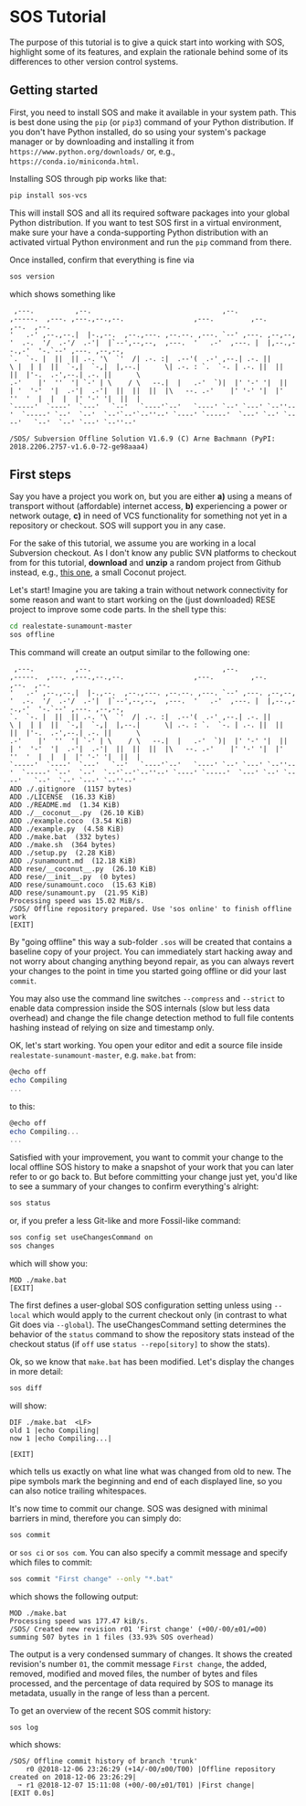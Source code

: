 # SOS Tutorial #

The purpose of this tutorial is to give a quick start into working with SOS, highlight some of its features, and explain the rationale behind some of its differences to other version control systems.


## Getting started ##
First, you need to install SOS and make it available in your system path. This is best done using the `pip` (or `pip3`) command of your Python distribution. If you don't have Python installed, do so using your system's package manager or by downloading and installing it from `https://www.python.org/downloads/` or, e.g., `https://conda.io/miniconda.html`.

Installing SOS through pip works like that:

```bash
pip install sos-vcs
```

This will install SOS and all its required software packages into your global Python distribution. If you want to test SOS first in a virtual environment, make sure your have a conda-supporting Python distribution with an activated virtual Python environment and run the `pip` command from there.

Once installed, confirm that everything is fine via

```bash
sos version
```

which shows something like

```
 ,---.          ,--.                                ,--.                 ,-----.  ,---. ,---.,--.,--.                 ,---.         ,--.          ,--.  ,--.
'   .-' ,--.,--.|  |-.,--.  ,--.,---. ,--.--. ,---. `--' ,---. ,--,--,  '  .-.  '/  .-'/  .-'|  |`--',--,--,  ,---.  '   .-'  ,---. |  |,--.,--.,-'  '-.`--' ,---. ,--,--,
`.  `-. |  ||  || .-. '\  `'  /| .-. :|  .--'(  .-' ,--.| .-. ||      \ |  | |  ||  `-,|  `-,|  |,--.|      \| .-. : `.  `-. | .-. ||  ||  ||  |'-.  .-',--.| .-. ||      \
.-'    |'  ''  '| `-' | \    / \   --.|  |   .-'  `)|  |' '-' '|  ||  | '  '-'  '|  .-'|  .-'|  ||  ||  ||  |\   --. .-'    |' '-' '|  |'  ''  '  |  |  |  |' '-' '|  ||  |
`-----'  `----'  `---'   `--'   `----'`--'   `----' `--' `---' `--''--'  `-----' `--'  `--'  `--'`--'`--''--' `----' `-----'  `---' `--' `----'   `--'  `--' `---' `--''--'

/SOS/ Subversion Offline Solution V1.6.9 (C) Arne Bachmann (PyPI: 2018.2206.2757-v1.6.0-72-ge98aaa4)
```


## First steps ##
Say you have a project you work on, but you are either **a)** using a means of transport without (affordable) internet access, **b)** experiencing a power or network outage, **c)** in need of VCS functionality for something not yet in a repository or checkout.
SOS will support you in any case.

For the sake of this tutorial, we assume you are working in a local Subversion checkout.
As I don't know any public SVN platforms to checkout from for this tutorial, **download** and **unzip** a random project from Github instead, e.g., [this one](https://github.com/ArneBachmann/realestate-sunamount/archive/master.zip), a small Coconut project.

Let's start! Imagine you are taking a train without network connectivity for some reason and want to start working on the (just downloaded) RESE project to improve some code parts. In the shell type this:

```bash
cd realestate-sunamount-master
sos offline
```

This command will create an output similar to the following one:

```
 ,---.          ,--.                                ,--.                 ,-----.  ,---. ,---.,--.,--.                 ,---.         ,--.          ,--.  ,--.
'   .-' ,--.,--.|  |-.,--.  ,--.,---. ,--.--. ,---. `--' ,---. ,--,--,  '  .-.  '/  .-'/  .-'|  |`--',--,--,  ,---.  '   .-'  ,---. |  |,--.,--.,-'  '-.`--' ,---. ,--,--,
`.  `-. |  ||  || .-. '\  `'  /| .-. :|  .--'(  .-' ,--.| .-. ||      \ |  | |  ||  `-,|  `-,|  |,--.|      \| .-. : `.  `-. | .-. ||  ||  ||  |'-.  .-',--.| .-. ||      \
.-'    |'  ''  '| `-' | \    / \   --.|  |   .-'  `)|  |' '-' '|  ||  | '  '-'  '|  .-'|  .-'|  ||  ||  ||  |\   --. .-'    |' '-' '|  |'  ''  '  |  |  |  |' '-' '|  ||  |
`-----'  `----'  `---'   `--'   `----'`--'   `----' `--' `---' `--''--'  `-----' `--'  `--'  `--'`--'`--''--' `----' `-----'  `---' `--' `----'   `--'  `--' `---' `--''--'
ADD ./.gitignore  (1157 bytes)
ADD ./LICENSE  (16.33 KiB)
ADD ./README.md  (1.34 KiB)
ADD ./__coconut__.py  (26.10 KiB)
ADD ./example.coco  (3.54 KiB)
ADD ./example.py  (4.58 KiB)
ADD ./make.bat  (332 bytes)
ADD ./make.sh  (364 bytes)
ADD ./setup.py  (2.28 KiB)
ADD ./sunamount.md  (12.18 KiB)
ADD rese/__coconut__.py  (26.10 KiB)
ADD rese/__init__.py  (0 bytes)
ADD rese/sunamount.coco  (15.63 KiB)
ADD rese/sunamount.py  (21.95 KiB)
Processing speed was 15.02 MiB/s.
/SOS/ Offline repository prepared. Use 'sos online' to finish offline work
[EXIT]
```

By "going offline" this way a sub-folder `.sos` will be created that contains a baseline copy of your project.
You can immediately start hacking away and not worry about changing anything beyond repair, as you can always revert your changes to the point in time you started going offline or did your last `commit`.

You may also use the command line switches `--compress` and `--strict` to enable data compression inside the SOS internals (slow but less data overhead) and change the file change detection method to full file contents hashing instead of relying on size and timestamp only.

OK, let's start working. You open your editor and edit a source file inside `realestate-sunamount-master`, e.g. `make.bat` from:

```Powershell
@echo off
echo Compiling
...
```

to this:

```Powershell
@echo off
echo Compiling...
...
```

Satisfied with your improvement, you want to commit your change to the local offline SOS history to make a snapshot of your work that you can later refer to or go back to.
But before committing your change just yet, you'd like to see a summary of your changes to confirm everything's alright:

```bash
sos status
```

or, if you prefer a less Git-like and more Fossil-like command:

```bash
sos config set useChangesCommand on
sos changes
```

which will show you:

```
MOD ./make.bat
[EXIT]
```

The first defines a user-global SOS configuration setting unless using `--local` which would apply to the current checkout only (in contrast to what Git does via `--global`).
The useChangesCommand setting determines the behavior of the `status` command to show the repository stats instead of the checkout status (if `off` use `status --repo[sitory]` to show the stats).

Ok, so we know that `make.bat` has been modified. Let's display the changes in more detail:

```bash
sos diff
```

will show:

```
DIF ./make.bat  <LF>
old 1 |echo Compiling|
now 1 |echo Compiling...|

[EXIT]
```

which tells us exactly on what line what was changed from old to new.
The pipe symbols mark the beginning and end of each displayed line, so you can also notice trailing whitespaces.

It's now time to commit our change.
SOS was designed with minimal barriers in mind, therefore you can simply do:

```bash
sos commit
```

or `sos ci` or `sos com`.
You can also specify a commit message and specify which files to commit:

```bash
sos commit "First change" --only "*.bat"
```

which shows the following output:

```
MOD ./make.bat
Processing speed was 177.47 kiB/s.
/SOS/ Created new revision r01 'First change' (+00/-00/±01/⇌00) summing 507 bytes in 1 files (33.93% SOS overhead)
```

The output is a very condensed summary of changes.
It shows the created revision's number `01`, the commit message `First change`, the added, removed, modified and moved files, the number of bytes and files processed, and the percentage of data required by SOS to manage its metadata, usually in the range of less than a percent.

To get an overview of the recent SOS commit history:

```bash
sos log
```

which shows:

```
/SOS/ Offline commit history of branch 'trunk'
    r0 @2018-12-06 23:26:29 (+14/-00/±00/T00) |Offline repository created on 2018-12-06 23:26:29|
  ➙ r1 @2018-12-07 15:11:08 (+00/-00/±01/T01) |First change|
[EXIT 0.0s]
```
